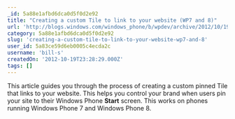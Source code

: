 ```yaml
---
_id: 5a88e1afbd6dca0d5f0d2e92
title: "Creating a custom Tile to link to your website (WP7 and 8)"
url: 'http://blogs.windows.com/windows_phone/b/wpdev/archive/2012/10/19/creating-a-custom-tile-to-link-to-your-website.aspx'
category: 5a88e1afbd6dca0d5f0d2e92
slug: 'creating-a-custom-tile-to-link-to-your-website-wp7-and-8'
user_id: 5a83ce59d6eb0005c4ecda2c
username: 'bill-s'
createdOn: '2012-10-19T23:28:29.000Z'
tags: []
---
```


This article guides you through the process of creating a custom pinned Tile that links to your website. This helps you control your brand when users pin your site to their Windows Phone <strong>Start</strong> screen. This works on phones running Windows Phone 7 and Windows Phone 8.
